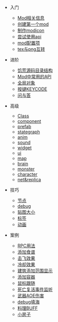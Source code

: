 - 入门

  * [Mod相关信息](/intro)
  * [创建第一个mod](/quick-start)
  * [制作modicon](/modicon)
  * [尝试使用api](/tryapi)
  * [mod配置项](/modconfig)
  * [tex与png互转](/textool)

- 进阶

  * [饥荒源码目录结构](/folder-struct)
  * [Mod中常用的API](/api)
  * [全局对象](/global-object)
  * [按键KEYCODE](/keycode)
  * [问与答](/qa)

- 高级

  * [Class](class)
  * [component](component)
  * [prefab](prefab)
  * [stategraph](stategraph)
  * [anim](anim)
  * [sound](sound)
  * [widget](widget)
  * [ui](ui)
  * [map](map)
  * [brain](brain)
  * [monster](monster)
  * [character](character)
  * [net&replica](net)

- 技巧

  * [节点](room)
  * [debug](debug)
  * [贴图大小](image-size)
  * [标签](tags)
  * [动画](animstate)

- 案例

  * [RPC用法](sample-rpc)
  * [添加食谱](/sample-foodrecipe)
  * [击飞效果](/sample-knockback)
  * [冷却效果](/sample-recharge)
  * [建筑添加范围显示](/sample-deployrange)
  * [添加容器](/sample-addcontainer)
  * [鼠标跟随](/sample-followmouse)
  * [死亡复活事件监听](/sample-playerdeathreborn)
  * [武器AOE伤害](/sample-aoe)
  * [debug填海](/sample-fillsea)
  * [料理BUFF](/sample-foodbuff)
  * [小房子](/sample-smallhouse)